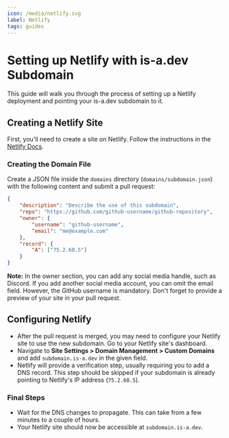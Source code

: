 ```yaml
---
icon: /media/netlify.svg
label: Netlify
tags: guides
---
```


# Setting up Netlify with is-a.dev Subdomain

This guide will walk you through the process of setting up a Netlify deployment and pointing your is-a.dev subdomain to it.

## Creating a Netlify Site

First, you'll need to create a site on Netlify. Follow the instructions in the [Netlify Docs](https://docs.netlify.com/).

### Creating the Domain File

Create a JSON file inside the `domains` directory (`domains/subdomain.json`) with the following content and submit a pull request:

```json
{
    "description": "Describe the use of this subdomain",
    "repo": "https://github.com/github-username/github-repository",
    "owner": {
        "username": "github-username",
        "email": "me@example.com"
    },
    "record": {
        "A": ["75.2.60.5"]
    }
}
```

**Note:** In the owner section, you can add any social media handle, such as Discord. If you add another social media account, you can omit the email field. However, the GitHub username is mandatory. Don't forget to provide a preview of your site in your pull request.

## Configuring Netlify

- After the pull request is merged, you may need to configure your Netlify site to use the new subdomain. Go to your Netlify site's dashboard.
- Navigate to **Site Settings > Domain Management > Custom Domains** and add `subdomain.is-a.dev` in the given field.
- Netlify will provide a verification step, usually requiring you to add a DNS record. This step should be skipped if your subdomain is already pointing to Netlify's IP address (`75.2.60.5`).

### Final Steps

- Wait for the DNS changes to propagate. This can take from a few minutes to a couple of hours.
- Your Netlify site should now be accessible at `subdomain.is-a.dev`.
